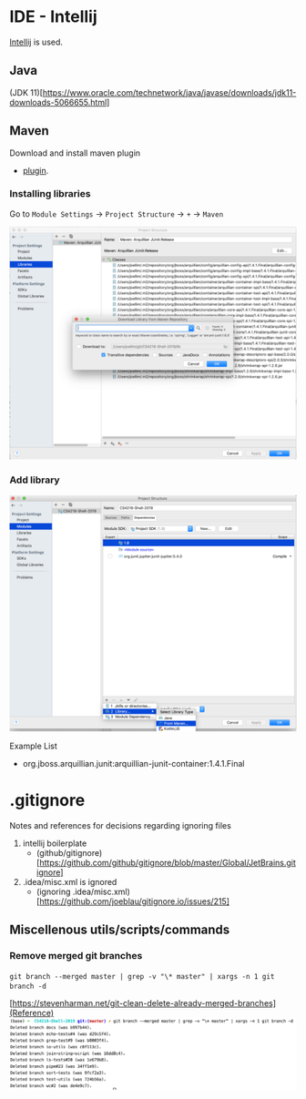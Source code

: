 # IDE - Intellij

[Intellij](https://plugins.jetbrains.com/) is used.

## Java

(JDK 11)[https://www.oracle.com/technetwork/java/javase/downloads/jdk11-downloads-5066655.html]

## Maven

Download and install maven plugin
- [plugin](https://plugins.jetbrains.com/plugin/1166-maven-2-integration).

### Installing libraries

Go to `Module Settings` ->  `Project Structure` -> `+` -> `Maven`

![Screenshot](img/install-maven-lib.png)

### Add library

![Screenshot](img/add-lib.png)

Example List
- org.jboss.arquillian.junit:arquillian-junit-container:1.4.1.Final

# .gitignore

Notes and references for decisions regarding ignoring files

1. intellij boilerplate
	- (github/gitignore)[https://github.com/github/gitignore/blob/master/Global/JetBrains.gitignore]
2. .idea/misc.xml is ignored
	- (ignoring .idea/misc.xml)[https://github.com/joeblau/gitignore.io/issues/215]

## Miscellenous utils/scripts/commands

### Remove merged git branches

`git branch --merged master | grep -v "\* master" | xargs -n 1 git branch -d`

[https://stevenharman.net/git-clean-delete-already-merged-branches](Reference)
![](img/delete-merged-branches.png)